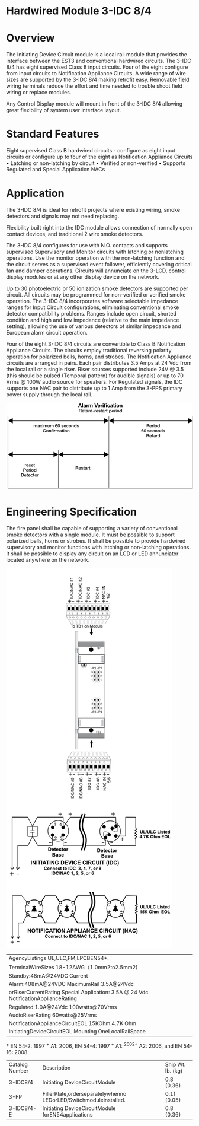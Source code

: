 # Hardwired Module 3-IDC 8/4  

# Overview  

The Initiating Device Circuit module is a local rail module that provides the interface between the EST3 and conventional hardwired circuits. The 3-IDC 8/4 has eight supervised Class B input circuits. Four of the eight configure from input circuits to Notification Appliance Circuits. A wide range of wire sizes are supported by the 3-IDC 8/4 making retrofit easy. Removable field wiring terminals reduce the effort and time needed to trouble shoot field wiring or replace modules.  

Any Control Display module will mount in front of the 3-IDC 8/4 allowing great flexibility of system user interface layout.  

# Standard Features  

Eight supervised Class B hardwired circuits - configure as eight input circuits or configure up to four of the eight as Notification Appliance Circuits •	 Latching or non-latching by circuit •	 Verified or non-verified •	 Supports Regulated and Special Application NACs  

# Application  

The 3-IDC 8/4 is ideal for retrofit projects where existing wiring, smoke detectors and signals may not need replacing.  

Flexibility built right into the IDC module allows connection of normally open contact devices, and traditional 2 wire smoke detectors.  

The 3-IDC 8/4 configures for use with N.O. contacts and supports supervised Supervisory and Monitor circuits with latching or nonlatching operations. Use the monitor operation with the non-latching function and the circuit serves as a supervised event follower, efficiently covering critical fan and damper operations. Circuits will annunciate on the 3-LCD, control display modules or at any other display device on the network.  

Up to 30 photoelectric or 50 ionization smoke detectors are supported per circuit. All circuits may be programmed for non-verified or verified smoke operation. The 3-IDC 8/4 incorporates software selectable impedance ranges for Input Circuit configurations, eliminating conventional smoke detector compatibility problems. Ranges include open circuit, shorted condition and high and low impedance (relative to the main impedance setting), allowing the use of various detectors of similar impedance and European alarm circuit operation.  

Four of the eight 3-IDC 8/4 circuits are convertible to Class B Notification Appliance Circuits. The circuits employ traditional reversing polarity operation for polarized bells, horns, and strobes. The Notification Appliance circuits are arranged in pairs. Each pair distributes 3.5 Amps at 24 Vdc from the local rail or a single riser. Riser sources supported include 24V $@$ 3.5 (this should be pulsed (Temporal pattern) for audible signals) or up to 70 Vrms $@$ 100W audio source for speakers. For Regulated signals, the IDC supports one NAC pair to distribute up to 1 Amp from the 3-PPS primary power supply through the local rail.  

![](images/5dc350c7669b21aa6fefbd863876f2f01358f9b91e667b78f66a9048c6b6f9ff.jpg)  

# Engineering Specification  

The fire panel shall be capable of supporting a variety of conventional smoke detectors with a single module. It must be possible to support polarized bells, horns or strobes. It shall be possible to provide hardwired supervisory and monitor functions with latching or non-latching operations. It shall be possible to display any circuit on an LCD or LED annunciator located anywhere on the network.  

![](images/d6542542100000a2378d68873528bfba7730a5a857faee44a28678134fb852a6.jpg)  

<html><body><table><tr><td>AgencyListings UL,ULC,FM,LPCBEN54*.</td></tr><tr><td>TerminalWireSizes 18-12AWG（1.0mm2to2.5mm2)</td></tr><tr><td>Standby:48mA@24VDC Current</td></tr><tr><td>Alarm:408mA@24VDC MaximumRail 3.5A@24Vdc</td></tr><tr><td>orRiserCurrentRating Special Application: 3.5A @ 24 Vdc NotificationApplianceRating</td></tr><tr><td>Regulated:1.0A@24Vdc 100watts@70Vrms</td></tr><tr><td>AudioRiserRating 60watts@25Vrms</td></tr><tr><td>NotificationApplianceCircuitEOL 15KOhm 4.7K Ohm</td></tr><tr><td>InitiatingDeviceCircuitEOL Mounting OneLocalRailSpace</td></tr></table></body></html>

\* EN 54-2: 1997 $^+$ A1: 2006, EN 54-4: 1997 $^+$ A1: $^{2002+}$ A2: 2006, and EN 54-16: 2008.  

<html><body><table><tr><td>Catalog Number</td><td>Description</td><td>Ship Wt. Ib. (kg)</td></tr><tr><td>3-IDC8/4</td><td>Initiating DeviceCircuitModule</td><td>0.8 (0.36)</td></tr><tr><td>3-FP</td><td>FillerPlate,orderseparatelywhenno LEDorLED/Switchmoduleinstalled.</td><td>0.1( (0.05)</td></tr><tr><td>3-IDC8/4-E</td><td>Initiating DeviceCircuitModule forEN54applications</td><td>0.8 (0.36)</td></tr></table></body></html>  